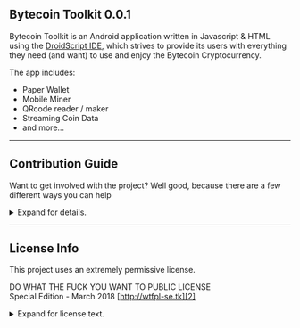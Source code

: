 ## Bytecoin Toolkit 0.0.1 

Bytecoin Toolkit is an Android application written in Javascript & HTML using the [DroidScript IDE][1], which strives to provide its users with everything they need (and want) to use and enjoy the Bytecoin Cryptocurrency.

The app includes:
- Paper Wallet
- Mobile Miner
- QRcode reader / maker
- Streaming Coin Data
- and more...

***

## Contribution Guide

Want to get involved with the project? Well good, because there are a few different ways you can help 
<details>
<summary>Expand for details.</summary>

- Run the app on your device and report any bugs.
   - Install [DroidScript][1] on your Android Device 
   - Download the SPK file spk/Bytecoin Toolkit.spk from the repo and add it to DroidScript
   - Run the project and test the features
   - If you find a bug Open an Issue to let us know

- Modify the code to fix bugs or add features
   - Create a Fork of the project 
   - Use DroidScript to edit the code and test your changes
   - Commit and Push your code to your Fork...
   - Submit a Merge Request to get your code added to the Master branch.

When you make a merge request dont worry about compiling a new SPK file from your Fork.,  After any merge event I will compile a new SPK from the Master since we always want new developers to fork from the master...

</details>

***

## License Info
This project uses an extremely permissive license.  

 DO WHAT THE FUCK YOU WANT TO PUBLIC LICENSE  
 Special Edition - March 2018 [http://wtfpl-se.tk][2]
 
<details>
<summary>Expand for license text.</summary>

 Everyone is permitted to copy and distribute verbatim or modified 
 copies of this license as the need arises. 

 	DO WHAT THE FUCK YOU WANT TO PUBLIC LICENSE (SE) 
 TERMS AND CONDITIONS TO USE, COPY, MODIFY, MEREGE, PUBLISH, COMPILE,
 DISTRIBUTE, SUBLICENSE, SELL, CONVERT AND OR, ANY OTHER LOGICAL YET 
 UNSPECIFIED ACTION INVOLVING ANY PORTION OF THE SOFTWARE OR SOURCE
 CODE ENCAPSALATED BY THIS LICENSE AGREEMENT.  

   0. DO WHAT THE FUCK YOU WANT TO.
  
   1. This License is strictly NON-BINDING upon all those who obtain  
      a copy of this document or the software it covers.

  ALL SOFTWARE AND OR SOURCE CODE RELEASED UNDER THIS AGREEMENT IS 
PROVIDED WITHOUT WARRANTY OF ANY KIND. IN NO EVENT SHALL THE AUTHORS
BE HELD LIABLE FOR ANY DAMAGE AND OR LEGAL ACTIONS THAT MAY ARISE.
ALL SOURCE CODE IS INTENDED TO BE READ AS SCIENCE FICTION STRICLY
FOR ENTERTAINMENT.
</details>


[1]: http://droidscript.org
[2]: http://wtfpl-se.tk
